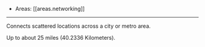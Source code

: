 
- Areas: [[areas.networking]]

---

Connects scattered locations across a city or metro area.

Up to about 25 miles (40.2336 Kilometers).
